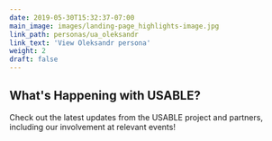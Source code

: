 ```yaml
---
date: 2019-05-30T15:32:37-07:00
main_image: images/landing-page_highlights-image.jpg
link_path: personas/ua_oleksandr
link_text: 'View Oleksandr persona'
weight: 2
draft: false
---
```


<h2>What's Happening with <span class="orange">USABLE</span>?</h2>
<p>Check out the latest updates from the <span class="orange">USABLE</span> project and partners, including our involvement at relevant events!</p>
